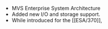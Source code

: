 - MVS Enterprise System Architecture
- Added new I/O and storage support.
- While introduced for the [[ESA/370]],